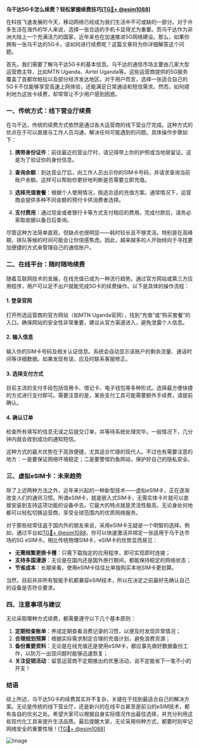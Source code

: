 **乌干达5G卡怎么续费？轻松掌握续费技巧[[TG💪+ @esim1088](https://t.me/s/esim1088)]**

在科技飞速发展的今天，移动网络已经成为我们生活中不可或缺的一部分。对于许多生活在海外的华人来说，选择一张合适的手机卡显得尤为重要。而乌干达作为非洲大陆上一个充满活力的国家，近年来也在加速推进5G网络建设。那么，如果你拥有一张乌干达的5G卡，该如何进行续费呢？这篇文章将为你详细解答这个问题。

首先，我们需要了解乌干达5G卡的基本信息。乌干达的通信市场主要由几家大型运营商主导，比如MTN Uganda、Airtel Uganda等。这些运营商提供的5G服务覆盖了首都坎帕拉以及部分经济发达地区。对于用户而言，选择一张适合自己的5G卡不仅能够享受高速上网体验，还能满足日常通话和短信需求。然而，如何顺利地为这张卡续费，却常常让不少用户感到困惑。

### **一、传统方式：线下营业厅续费**

在乌干达，传统的续费方式依然是通过各大运营商的线下营业厅完成。这种方式的优点在于可以直接与工作人员沟通，解决任何可能遇到的问题。具体操作步骤如下：

1. **携带身份证件**：前往最近的营业厅时，请记得带上你的护照或当地居留证。这是为了验证你的身份信息。
   
2. **查询余额**：到达营业厅后，向工作人员出示你的SIM卡号码，并请求查询当前账户余额。这样可以帮助你更好地判断是否需要立即充值。

3. **选择充值套餐**：根据个人使用情况，挑选合适的充值方案。通常情况下，运营商会提供多种不同金额的预付卡供消费者选择。

4. **支付费用**：通过现金或者银行卡等方式支付相应的费用。完成付款后，请务必索取收据以备日后查询。

尽管这种方法简单直观，但缺点也很明显——耗时较长且不够灵活。特别是在高峰期，排队等候的时间可能会让你倍感焦虑。因此，越来越多的人开始倾向于寻找更加便捷的方式来管理自己的通信账户。

### **二、在线平台：随时随地续费**

随着互联网技术的发展，在线充值已成为一种流行趋势。通过官方网站或第三方应用程序，用户可以足不出户就能完成5G卡的续费操作。以下是具体的操作流程：

#### **1. 登录官网**
打开所选运营商的官方网站（如MTN Uganda官网），找到“充值”或“购买套餐”的入口。确保网站的安全性非常重要，建议从官方渠道进入，避免泄露个人信息。

#### **2. 输入信息**
输入你的SIM卡号码及相关认证信息。系统会自动显示该账户的剩余流量、通话时间等详细数据。如果发现有误，应及时联系客服修正。

#### **3. 选择支付方式**
目前主流的支付手段包括信用卡、借记卡、电子钱包等多种形式。选择最方便快捷的方式进行支付即可。需要注意的是，某些支付工具可能需要额外手续费，请提前确认。

#### **4. 确认订单**
检查所有填写的信息无误之后提交订单，并等待系统处理完毕。一般情况下，几分钟内就会收到成功的通知短信。

这种方式的最大优势在于高效便捷，尤其适合忙碌的现代人。不过也有需要注意的地方：一是要保证网络环境稳定；二是要警惕钓鱼网站，保护好自己的隐私安全。

### **三、虚拟eSIM卡：未来趋势**

除了上述两种方法之外，近年来兴起的一种新型技术——虚拟eSIM卡，正在逐渐改变人们的通讯习惯。所谓eSIM卡，就是嵌入式SIM卡，无需实体卡片就可以直接安装到支持这项功能的设备中去。它最大的特点就是灵活性极高，无论身处何地都可以轻松切换运营商，享受全球范围内的优质网络服务。

对于那些经常往返于国内外的朋友来说，采用eSIM卡无疑是一个明智的选择。例如，通过平台如[TG💪+ @esim1088](https://t.me/s/esim1088)，你可以快速激活并绑定一张适用于乌干达市场的5G eSIM卡。相比传统物理SIM卡，eSIM卡的优势显而易见：

- **无需频繁更换卡槽**：只需下载指定的应用程序，即可实现即时连接；
- **支持多国漫游**：无论是在国内还是国外旅行期间，都能保持稳定的网络状态；
- **节省成本**：长期来看，使用eSIM卡往往比单独购买本地SIM卡更划算。

当然，目前并非所有智能手机都兼容eSIM技术，所以在决定之前最好先确认自己的设备是否符合要求。

### **四、注意事项与建议**

无论采取哪种方式续费，都需要遵守以下几个基本原则：

1. **定期检查账单**：养成定期查看消费记录的习惯，以便及时发现异常情况；
2. **合理规划预算**：根据实际需求制定合理的充值计划，避免浪费资源；
3. **备份重要资料**：无论是在线充值还是使用eSIM卡，都应事先做好数据备份工作，以防万一出现问题时能够迅速恢复；
4. **关注促销活动**：留意运营商不定期推出的优惠活动，说不定能省下一笔不小的开支！

### **结语**

综上所述，乌干达5G卡的续费其实并不复杂，关键在于找到最适合自己的解决方案。无论是传统的线下营业厅，还是新兴的在线平台甚至是前沿的eSIM技术，都有各自的优劣之处。希望大家可以根据自身实际情况作出最佳选择，并充分利用这些现代化工具来提升生活品质。最后提醒大家，无论采用何种方式，都要时刻牢记网络安全的重要性哦！[[TG💪+ @esim1088](https://t.me/s/esim1088)] 

![Image](https://i.postimg.cc/4NQfJmqS/Snipaste-2025-05-13-00-14-12.png)